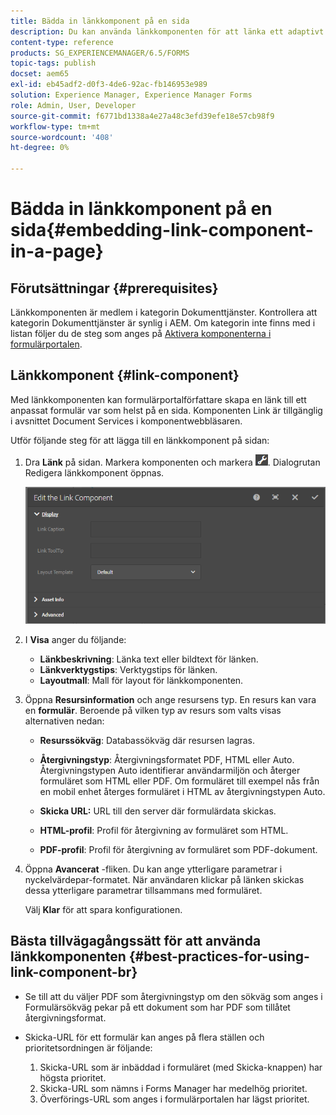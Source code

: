 ```yaml
---
title: Bädda in länkkomponent på en sida
description: Du kan använda länkkomponenten för att länka ett adaptivt dokument eller ett adaptivt formulär från en sida.
content-type: reference
products: SG_EXPERIENCEMANAGER/6.5/FORMS
topic-tags: publish
docset: aem65
exl-id: eb45adf2-d0f3-4de6-92ac-fb146953e989
solution: Experience Manager, Experience Manager Forms
role: Admin, User, Developer
source-git-commit: f6771bd1338a4e27a48c3efd39efe18e57cb98f9
workflow-type: tm+mt
source-wordcount: '408'
ht-degree: 0%

---
```


# Bädda in länkkomponent på en sida{#embedding-link-component-in-a-page}

## Förutsättningar {#prerequisites}

Länkkomponenten är medlem i kategorin Dokumenttjänster. Kontrollera att kategorin Dokumenttjänster är synlig i AEM. Om kategorin inte finns med i listan följer du de steg som anges på [Aktivera komponenterna i formulärportalen](/help/forms/using/enabling-forms-portal-components.md).

## Länkkomponent {#link-component}

Med länkkomponenten kan formulärportalförfattare skapa en länk till ett anpassat formulär var som helst på en sida. Komponenten Link är tillgänglig i avsnittet Document Services i komponentwebbläsaren.

Utför följande steg för att lägga till en länkkomponent på sidan:

1. Dra **Länk** på sidan. Markera komponenten och markera ![cmppr](assets/cmppr.png). Dialogrutan Redigera länkkomponent öppnas.

   ![edit-link-component](assets/edit-link-component.png)

1. I **Visa** anger du följande:

   * **Länkbeskrivning**: Länka text eller bildtext för länken.
   * **Länkverktygstips**: Verktygstips för länken.
   * **Layoutmall**: Mall för layout för länkkomponenten.

1. Öppna **Resursinformation** och ange resursens typ. En resurs kan vara en **formulär**. Beroende på vilken typ av resurs som valts visas alternativen nedan:

   * **Resurssökväg**: Databassökväg där resursen lagras.

   * **Återgivningstyp**: Återgivningsformatet PDF, HTML eller Auto. Återgivningstypen Auto identifierar användarmiljön och återger formuläret som HTML eller PDF. Om formuläret till exempel nås från en mobil enhet återges formuläret i HTML av återgivningstypen Auto.
   * **Skicka URL:**  URL till den server där formulärdata skickas.
   * **HTML-profil**: Profil för återgivning av formuläret som HTML.
   * **PDF-profil**: Profil för återgivning av formuläret som PDF-dokument.

1. Öppna **Avancerat** -fliken. Du kan ange ytterligare parametrar i nyckelvärdepar-formatet. När användaren klickar på länken skickas dessa ytterligare parametrar tillsammans med formuläret.

   Välj **Klar** för att spara konfigurationen.

## Bästa tillvägagångssätt för att använda länkkomponenten {#best-practices-for-using-link-component-br}

* Se till att du väljer PDF som återgivningstyp om den sökväg som anges i Formulärsökväg pekar på ett dokument som har PDF som tillåtet återgivningsformat.
* Skicka-URL för ett formulär kan anges på flera ställen och prioritetsordningen är följande:

   1. Skicka-URL som är inbäddad i formuläret (med Skicka-knappen) har högsta prioritet.
   1. Skicka-URL som nämns i Forms Manager har medelhög prioritet.
   1. Överförings-URL som anges i formulärportalen har lägst prioritet.
